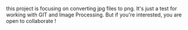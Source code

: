 this project is focusing on converting jpg files to png. It's just a test for working with GIT and Image Processing. But if you're interested, you are open to collaborate !
